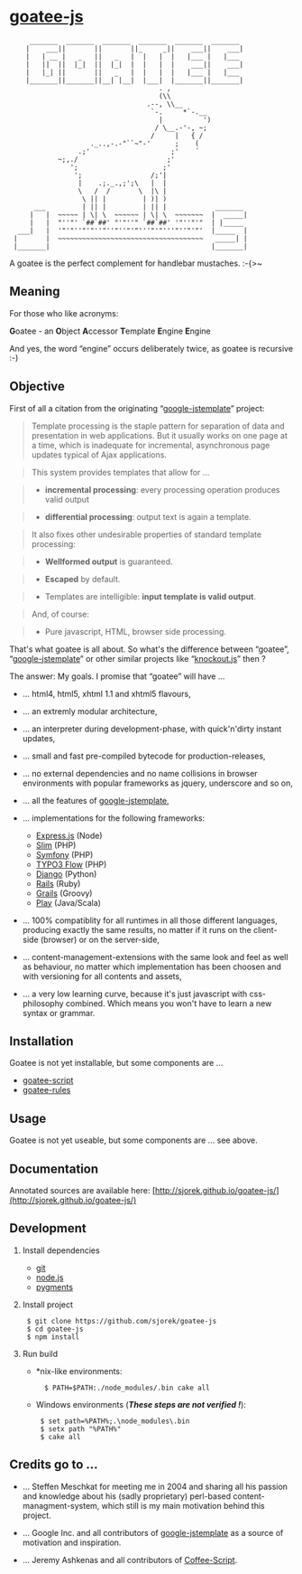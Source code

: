 
[goatee-js](http://sjorek.github.io/goatee-js/)
===============================================

         _______  _______  _______  _______  _______  _______
        |    ___||       ||       ||_     _||    ___||    ___|
        |   | __ |   _   ||   _   |  |   |  |   |___ |   |___
        |   ||  ||  |_|  ||  |_|  |  |   |  |    ___||    ___|
        |   |_| ||       ||   _   |  |   |  |   |___ |   |___
        |_______||_______||__| |__|  |___|  |_______||_______|
                                         . ,
                                         (\\
                                      .--, \\__
                                       `-.     *`-.__
                                         |          ')
                                        / \__.-'-, ~;
                                       /     |   { /
                        ._..,-.-"``~"-'      ;    (
                     .;'                    ;'    ´
                ~;,./                      ;'
                   ';                     ;'
                    ';                 /;'|
                     |    .;._.,;';\   |  |
                     \   /  /       \  |\ |
                      \ || |         | )| )
          ___         | || |         | || |            _______
         |   |  ~~~~~ | \| \  ~~~~~~ | \| \  ~~~~~~~  |  _____|
         |   |  "''"' `##`##' "'"''" `##`##' '"''"'"  | |_____
      ___|   |  '"'"''"'"''"''"''"'"'''"'"'''"''"'"'  |_____  |
     |       |  ~~~~~~~~~~~~~~~~~~~~~~~~~~~~~~~~~~~~   _____| |
     |_______|                                        |_______|

A goatee is the perfect complement for handlebar mustaches. :-{>~

## Meaning

For those who like acronyms:

  **G**oatee - an **O**bject **A**ccessor **T**emplate **E**ngine **E**ngine

And yes, the word “engine” occurs deliberately twice, as goatee is recursive :-)

## Objective

First of all a citation from the originating
“[google-jstemplate](http://code.google.com/p/google-jstemplate/)” project:


> Template processing is the staple pattern for separation of data and
  presentation in web applications. But it usually works on one page at
  a time, which is inadequate for incremental, asynchronous page updates
  typical of Ajax applications.

> This system provides templates that allow for …

> - **incremental processing**: every processing operation produces valid output

> - **differential processing**: output text is again a template.

> It also fixes other undesirable properties of standard template processing:

> - **Wellformed output** is guaranteed.

> - **Escaped** by default.

> - Templates are intelligible: **input template is valid output**.

> And, of course:

> - Pure javascript, HTML, browser side processing.

That's what goatee is all about. So what's the difference between “goatee”,
“[google-jstemplate](http://code.google.com/p/google-jstemplate/)” or other
similar projects like “[knockout.js](http://knockoutjs.com)” then ?

The answer: My goals. I promise that “goatee” will have …

- … html4, html5, xhtml 1.1 and xhtml5 flavours,

- … an extremly modular architecture,

- … an interpreter during development-phase, with quick'n'dirty instant updates,

- … small and fast pre-compiled bytecode for production-releases,

- … no external dependencies and no name collisions in browser environments with
  popular frameworks as jquery, underscore and so on,

- … all the features of
  [google-jstemplate](http://code.google.com/p/google-jstemplate/),

- … implementations for the following frameworks:
  - [Express.js](http://expressjs.com) (Node)
  - [Slim](http://www.slimframework.com) (PHP)
  - [Symfony](http://symfony.com) (PHP)
  - [TYPO3 Flow](http://flow.typo3.org) (PHP)
  - [Django](https://www.djangoproject.com) (Python)
  - [Rails](http://rubyonrails.org) (Ruby)
  - [Grails](http://grails.org) (Groovy)
  - [Play](http://www.playframework.com) (Java/Scala)

- … 100% compatiblity for all runtimes in all those different languages,
  producing exactly the same results, no matter if it runs on the client-
  side (browser) or on the server-side,

- … content-management-extensions with the same look and feel as well as
  behaviour, no matter which implementation has been choosen and with
  versioning for all contents and assets,

- … a very low learning curve, because it's just javascript with css-philosophy
  combined. Which means you won't have to learn a new syntax or grammar.

## Installation

Goatee is not yet installable, but some components are …

- [goatee-script](http://sjorek.github.io/goatee-script)
- [goatee-rules](http://sjorek.github.io/goatee-rules)

## Usage

Goatee is not yet useable, but some components are … see above.

## Documentation

Annotated sources are available here:
[http://sjorek.github.io/goatee-js/](http://sjorek.github.io/goatee-js/)

## Development

1. Install dependencies

    - [git](http://git-scm.com)
    - [node.js](http://nodejs.org)
    - [pygments](http://pygments.org)

2. Install project

        $ git clone https://github.com/sjorek/goatee-js
        $ cd goatee-js
        $ npm install

3. Run build

    - *nix-like environments:

            $ PATH=$PATH:./node_modules/.bin cake all

    -  Windows environments (***These steps are not verified !***):

            $ set path=%PATH%;.\node_modules\.bin
            $ setx path "%PATH%"
            $ cake all

## Credits go to …

- … Steffen Meschkat for meeting me in 2004 and sharing all his passion and
  knowledge about his (sadly proprietary) perl-based content-managment-system,
  which still is my main motivation behind this project.

- … Google Inc. and all contributors
  of [google-jstemplate](http://code.google.com/p/google-jstemplate/)
  as a source of motivation and inspiration.

- … Jeremy Ashkenas and all contributors of
  [Coffee-Script](http://coffeescript.org/).
